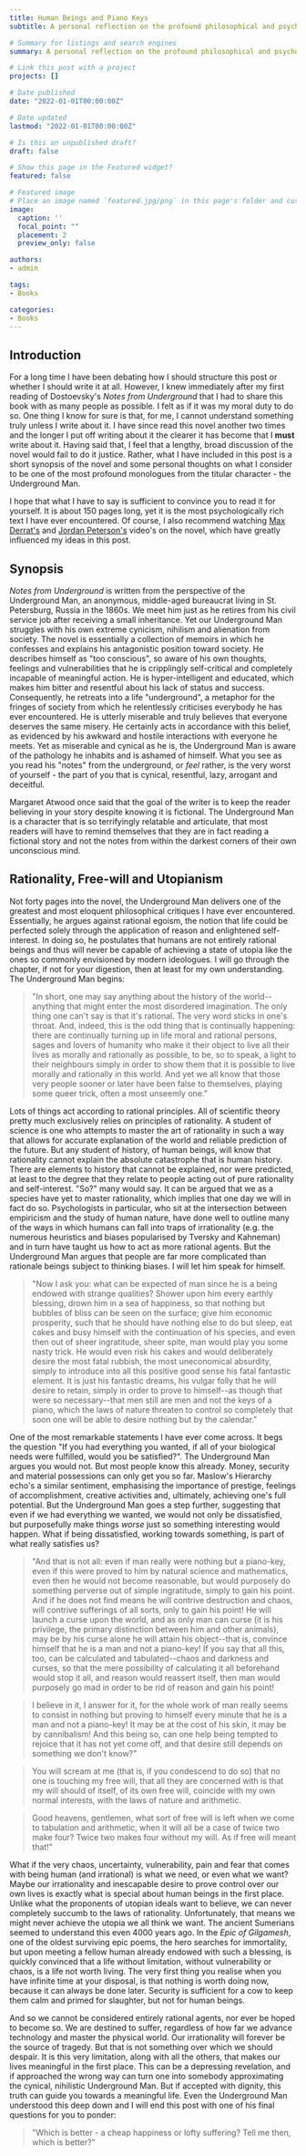 ```yaml
---
title: Human Beings and Piano Keys
subtitle: A personal reflection on the profound philosophical and psychological insight of Fyodor Dostoevsky and why his short novella *Notes from Underground* is a must read.

# Summary for listings and search engines
summary: A personal reflection on the profound philosophical and psychological insight of Fyodor Dostoevsky and why his short novella *Notes from Underground* is a must read.

# Link this post with a project
projects: []

# Date published
date: "2022-01-01T00:00:00Z"

# Date updated
lastmod: "2022-01-01T00:00:00Z"

# Is this an unpublished draft?
draft: false

# Show this page in the Featured widget?
featured: false

# Featured image
# Place an image named `featured.jpg/png` in this page's folder and customize its options here.
image:
  caption: ''
  focal_point: ""
  placement: 2
  preview_only: false

authors:
- admin

tags:
- Books

categories:
- Books
---
```


## Introduction

For a long time I have been debating how I should structure this post or whether I should write it at all. However, I knew immediately after my first reading of Dostoevsky's *Notes from Underground* that I had to share this book with as many people as possible. I felt as if it was my moral duty to do so. One thing I know for sure is that, for me, I cannot understand something truly unless I write about it. I have since read this novel another two times and the longer I put off writing about it the clearer it has become that I **must** write about it. Having said that, I feel that a lengthy, broad discussion of the novel would fail to do it justice. Rather, what I have included in this post is a short synopsis of the novel and some personal thoughts on what I consider to be one of the most profound monologues from the titular character - the Underground Man. 

I hope that what I have to say is sufficient to convince you to read it for yourself. It is about 150 pages long, yet it is the most psychologically rich text I have ever encountered. Of course, I also recommend watching [Max Derrat's](https://www.youtube.com/watch?v=jXsC_OWiT_U) and [Jordan Peterson's](https://www.youtube.com/watch?v=4qZ3EsrKPsc) video's on the novel, which have greatly influenced my ideas in this post.

## Synopsis

*Notes from Underground* is written from the perspective of the Underground Man, an anonymous, middle-aged bureaucrat living in St. Petersburg, Russia in the 1860s. We meet him just as he retires from his civil service job after receiving a small inheritance. Yet our Underground Man struggles with his own extreme cynicism, nihilism and alienation from society. The novel is essentially a collection of memoirs in which he confesses and explains his antagonistic position toward society. He describes himself as "too conscious", so aware of his own thoughts, feelings and vulnerabilities that he is cripplingly self-critical and completely incapable of meaningful action. He is hyper-intelligent and educated, which makes him bitter and resentful about his lack of status and success. Consequently, he retreats into a life "underground", a metaphor for the fringes of society from which he relentlessly criticises everybody he has ever encountered. He is utterly miserable and truly believes that everyone deserves the same misery. He certainly acts in accordance with this belief, as evidenced by his awkward and hostile interactions with everyone he meets. Yet as miserable and cynical as he is, the Underground Man is aware of the pathology he inhabits and is ashamed of himself. What you see as you read his "notes" from the underground, or *feel* rather, is the very worst of yourself - the part of you that is cynical, resentful, lazy, arrogant and deceitful. 

Margaret Atwood once said that the goal of the writer is to keep the reader believing in your story despite knowing it is fictional. The Underground Man is a character that is so terrifyingly relatable and articulate, that most readers will have to remind themselves that they are in fact reading a fictional story and not the notes from within the darkest corners of their own unconscious mind.

## Rationality, Free-will and Utopianism

Not forty pages into the novel, the Underground Man delivers one of the greatest and most eloquent philosophical critiques I have ever encountered. Essentially, he argues against rational egoism, the notion that life could be perfected solely through the application of reason and enlightened self-interest. In doing so, he postulates that humans are not entirely rational beings and thus will never be capable of achieving a state of utopia like the ones so commonly envisioned by modern ideologues. I will go through the chapter, if not for your digestion, then at least for my own understanding. The Underground Man begins:

> "In short, one may say anything about the history of the world--anything that might enter the most disordered imagination. The only thing one can't say is that it's rational. The very word sticks in one's throat. And, indeed, this is the odd thing that is continually happening: there are continually turning up in life moral and rational persons, sages and lovers of humanity who make it their object to live all their lives as morally and rationally as possible, to be, so to speak, a light to their neighbours simply in order to show them that it is possible to live morally and rationally in this world. And yet we all know that those very people sooner or later have been false to themselves, playing some queer trick, often a most unseemly one."

Lots of things act according to rational principles. All of scientific theory pretty much exclusively relies on principles of rationality. A student of science is one who attempts to master the art of rationality in such a way that allows for accurate explanation of the world and reliable prediction of the future. But any student of history, of human beings, will know that rationality cannot explain the absolute catastrophe that is human history. There are elements to history that cannot be explained, nor were predicted, at least to the degree that they relate to people acting out of pure rationality and self-interest. "So?" many  would say. It can be argued that we as a species have yet to master rationality, which implies that one day we will in fact do so. Psychologists in particular, who sit at the intersection between empiricism and the study of human nature, have done well to outline many of the ways in which humans can fall into traps of irrationality (e.g. the numerous heuristics and biases popularised by Tversky and Kahneman) and in turn have taught us how to act as more rational agents. But the Underground Man argues that people are far more complicated than rationale beings subject to thinking biases. I will let him speak for himself.

> "Now I ask you: what can be expected of man since he is a being endowed with strange qualities? Shower upon him every earthly blessing, drown him in a sea of happiness, so that nothing but bubbles of bliss can be seen on the surface; give him economic prosperity, such that he should have nothing else to do but sleep, eat cakes and busy himself with the continuation of his species, and even then out of sheer ingratitude, sheer spite, man would play you some nasty trick. He would even risk his cakes and would deliberately desire the most fatal rubbish, the most uneconomical absurdity, simply to introduce into all this positive good sense his fatal fantastic element. It is just his fantastic dreams, his vulgar folly that he will desire to retain, simply in order to prove to himself--as though that were so necessary--that men still are men and not the keys of a piano, which the laws of nature threaten to control so completely that soon one will be able to desire nothing but by the calendar." 

One of the most remarkable statements I have ever come across. It begs the question "If you had everything you wanted, if all of your biological needs were fulfilled, would you be satisfied?". The Underground Man argues you would not. But most people know this already. Money, security and material possessions can only get you so far. Maslow's Hierarchy echo's a similar sentiment, emphasising the importance of prestige, feelings of accomplishment, creative activities and, ultimately, achieving one's full potential. But the Underground Man goes a step further, suggesting that even if we had everything we wanted, we would not only be dissatisfied, but purposefully make things *worse* just so something interesting would happen. What if being dissatisfied, working towards something, is part of what really satisfies us? 

> "And that is not all: even if man really were nothing but a piano-key, even if this were proved to him by natural science and mathematics, even then he would not become reasonable, but would purposely do something perverse out of simple ingratitude, simply to gain his point. And if he does not find means he will contrive destruction and chaos, will contrive sufferings of all sorts, only to gain his point! He will launch a curse upon the world, and as only man can curse (it is his privilege, the primary distinction between him and other animals), may be by his curse alone he will attain his object--that is, convince himself that he is a man and not a piano-key! If you say that all this, too, can be calculated and tabulated--chaos and darkness and curses, so that the mere possibility of calculating it all beforehand would stop it all, and reason would reassert itself, then man would purposely go mad in order to be rid of reason and gain his point! 

> I believe in it, I answer for it, for the whole work of man really seems to consist in nothing but proving to himself every minute that he is a man and not a piano-key! It may be at the cost of his skin, it may be by cannibalism! And this being so, can one help being tempted to rejoice that it has not yet come off, and that desire still depends on something we don't know?"

> You will scream at me (that is, if you condescend to do so) that no one is touching my free will, that all they are concerned with is that my will should of itself, of its own free will, coincide with my own normal interests, with the laws of nature and arithmetic.

> Good heavens, gentlemen, what sort of free will is left when we come to tabulation and arithmetic, when it will all be a case of twice two make four? Twice two makes four without my will. As if free will meant that!"

What if the very chaos, uncertainty, vulnerability, pain and fear that comes with being human (and irrational) is what we need, or even what we want? Maybe our irrationality and inescapable desire to prove control over our own lives is exactly what is special about human beings in the first place. Unlike what the proponents of utopian ideals want to believe, we can never completely succumb to the laws of rationality. Unfortunately, that means we might never achieve the utopia we all think we want. The ancient Sumerians seemed to understand this even 4000 years ago. In the *Epic of Gilgamesh*, one of the oldest surviving epic poems, the hero searches for immortality, but upon meeting a fellow human already endowed with such a blessing, is quickly convinced that a life without limitation, without vulnerability or chaos, is a life not worth living. The very first thing you realise when you have infinite time at your disposal, is that nothing is worth doing now, because it can always be done later. Security is sufficient for a cow to keep them calm and primed for slaughter, but not for human beings.

And so we cannot be considered entirely rational agents, nor ever be hoped to become so. We are destined to suffer, regardless of how far we advance technology and master the physical world. Our irrationality will forever be the source of tragedy. But that is not something over which we should despair. It is this very limitation, along with all the others, that makes our lives meaningful in the first place. This can be a depressing revelation, and if approached the wrong way can turn one into somebody approximating the cynical, nihilistic Underground Man. But if accepted with dignity, this truth can guide you towards a meaningful life. Even the Underground Man understood this deep down and I will end this post with one of his final questions for you to ponder:

> "Which is better - a cheap happiness or lofty suffering? Tell me then, which is better?"


